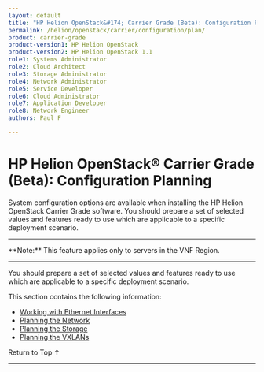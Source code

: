 ```yaml
---
layout: default
title: "HP Helion OpenStack&#174; Carrier Grade (Beta): Configuration Planning"
permalink: /helion/openstack/carrier/configuration/plan/
product: carrier-grade
product-version1: HP Helion OpenStack
product-version2: HP Helion OpenStack 1.1
role1: Systems Administrator 
role2: Cloud Architect 
role3: Storage Administrator 
role4: Network Administrator 
role5: Service Developer 
role6: Cloud Administrator 
role7: Application Developer 
role8: Network Engineer 
authors: Paul F

---
```

<!--UNDER REVISION-->

<script>

function PageRefresh {
onLoad="window.refresh"
}

PageRefresh();

</script>

<!-- <p style="font-size: small;"> <a href="/helion/openstack/carrier/services/imaging/overview/">&#9664; PREV</a> | <a href="/helion/openstack/carrier/services/overview/">&#9650; UP</a> | <a href="/helion/openstack/carrier/services/object/overview/"> NEXT &#9654</a> </p> -->

# HP Helion OpenStack&#174; Carrier Grade (Beta): Configuration Planning
<!-- From the Titanium Server Admin Guide -->

System configuration options are available when installing the HP Helion OpenStack Carrier Grade software. You should prepare a set of selected values and features ready to use which are applicable to a specific deployment scenario.
<hr>
**Note:** This feature applies only to servers in the VNF Region.
<hr>

You should prepare a set of selected values and features ready to use which are applicable to a specific deployment scenario.

This section contains the following information:

* [Working with Ethernet Interfaces](/helion/openstack/carrier/config/plan/ethernet/)
* [Planning the Network](/helion/openstack/carrier/config/plan/network/)
* [Planning the Storage](/helion/openstack/carrier/config/plan/storage/)
* [Planning the VXLANs](/helion/openstack/carrier/config/plan/vxlans/)

<a href="#top" style="padding:14px 0px 14px 0px; text-decoration: none;"> Return to Top &#8593; </a>
 
----